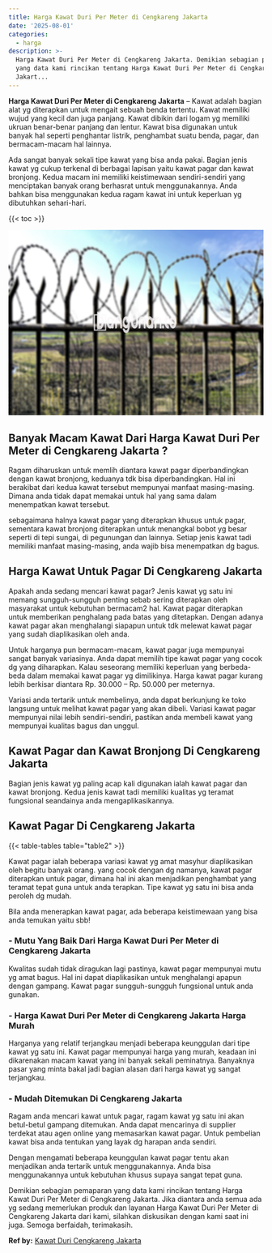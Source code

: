 ```yaml
---
title: Harga Kawat Duri Per Meter di Cengkareng Jakarta
date: '2025-08-01'
categories:
  - harga
description: >-
  Harga Kawat Duri Per Meter di Cengkareng Jakarta. Demikian sebagian pemaparan
  yang data kami rincikan tentang Harga Kawat Duri Per Meter di Cengkareng
  Jakart...
---
```


**Harga Kawat Duri Per Meter di Cengkareng Jakarta** – Kawat adalah bagian alat yg diterapkan untuk mengait sebuah benda tertentu. Kawat memiliki wujud yang kecil dan juga panjang. Kawat dibikin dari logam yg memiliki ukruan benar-benar panjang dan lentur. Kawat bisa digunakan untuk banyak hal seperti penghantar listrik, penghambat suatu benda, pagar, dan bermacam-macam hal lainnya.

Ada sangat banyak sekali tipe kawat yang bisa anda pakai. Bagian jenis kawat yg cukup terkenal di berbagai lapisan yaitu kawat pagar dan kawat bronjong. Kedua macam ini memiliki keistimewaan sendiri-sendiri yang menciptakan banyak orang berhasrat untuk menggunakannya. Anda bahkan bisa menggunakan kedua ragam kawat ini untuk keperluan yg dibutuhkan sehari-hari.

{{< toc >}}

![Harga Kawat Duri Per Meter di Cengkareng Jakarta](/images/jual-kawat-murah41.png)

## Banyak Macam Kawat Dari Harga Kawat Duri Per Meter di Cengkareng Jakarta ?

Ragam diharuskan untuk memlih diantara kawat pagar diperbandingkan dengan kawat bronjong, keduanya tdk bisa diperbandingkan. Hal ini berakibat dari kedua kawat tersebut mempunyai manfaat masing-masing. Dimana anda tidak dapat memakai untuk hal yang sama dalam menempatkan kawat tersebut.

sebagaimana halnya kawat pagar yang diterapkan khusus untuk pagar, sementara kawat bronjong diterapkan untuk menangkal bobot yg besar seperti di tepi sungai, di pegunungan dan lainnya. Setiap jenis kawat tadi memiliki manfaat masing-masing, anda wajib bisa menempatkan dg bagus.

## Harga Kawat Untuk Pagar Di Cengkareng Jakarta

Apakah anda sedang mencari kawat pagar? Jenis kawat yg satu ini memang sungguh-sungguh penting sebab sering diterapkan oleh masyarakat untuk kebutuhan bermacam2 hal. Kawat pagar diterapkan untuk memberikan penghalang pada batas yang ditetapkan. Dengan adanya kawat pagar akan menghalangi siapapun untuk tdk melewat kawat pagar yang sudah diaplikasikan oleh anda.

Untuk harganya pun bermacam-macam, kawat pagar juga mempunyai sangat banyak variasinya. Anda dapat memilih tipe kawat pagar yang cocok dg yang diharapkan. Kalau seseorang memiliki keperluan yang berbeda-beda dalam memakai kawat pagar yg dimilikinya. Harga kawat pagar kurang lebih berkisar diantara Rp. 30.000 – Rp. 50.000 per meternya.

Variasi anda tertarik untuk membelinya, anda dapat berkunjung ke toko langsung untuk melihat kawat pagar yang akan dibeli. Variasi kawat pagar mempunyai nilai lebih sendiri-sendiri, pastikan anda membeli kawat yang mempunyai kualitas bagus dan unggul.

## Kawat Pagar dan Kawat Bronjong Di Cengkareng Jakarta

Bagian jenis kawat yg paling acap kali digunakan ialah kawat pagar dan kawat bronjong. Kedua jenis kawat tadi memiliki kualitas yg teramat fungsional seandainya anda mengaplikasikannya.

## Kawat Pagar Di Cengkareng Jakarta

{{< table-tables table="table2" >}}

Kawat pagar ialah beberapa variasi kawat yg amat masyhur diaplikasikan oleh begitu banyak orang. yang cocok dengan dg namanya, kawat pagar diterapkan untuk pagar, dimana hal ini akan menjadikan penghambat yang teramat tepat guna untuk anda terapkan. Tipe kawat yg satu ini bisa anda peroleh dg mudah.

Bila anda menerapkan kawat pagar, ada beberapa keistimewaan yang bisa anda temukan yaitu sbb!

### \- Mutu Yang Baik Dari Harga Kawat Duri Per Meter di Cengkareng Jakarta

Kwalitas sudah tidak diragukan lagi pastinya, kawat pagar mempunyai mutu yg amat bagus. Hal ini dapat diaplikasikan untuk menghalangi apapun dengan gampang. Kawat pagar sungguh-sungguh fungsional untuk anda gunakan.

### \- Harga Kawat Duri Per Meter di Cengkareng Jakarta Harga Murah

Harganya yang relatif terjangkau menjadi beberapa keunggulan dari tipe kawat yg satu ini. Kawat pagar mempunyai harga yang murah, keadaan ini dikarenakan macam kawat yang ini banyak sekali peminatnya. Banyaknya pasar yang minta bakal jadi bagian alasan dari harga kawat yg sangat terjangkau.

### \- Mudah Ditemukan Di Cengkareng Jakarta

Ragam anda mencari kawat untuk pagar, ragam kawat yg satu ini akan betul-betul gampang ditemukan. Anda dapat mencarinya di supplier terdekat atau agen online yang memasarkan kawat pagar. Untuk pembelian kawat bisa anda tentukan yang layak dg harapan anda sendiri.

Dengan mengamati beberapa keunggulan kawat pagar tentu akan menjadikan anda tertarik untuk menggunakannya. Anda bisa menggunakannya untuk kebutuhan khusus supaya sangat tepat guna.

Demikian sebagian pemaparan yang data kami rincikan tentang Harga Kawat Duri Per Meter di Cengkareng Jakarta. Jika diantara anda semua ada yg sedang memerlukan produk dan layanan Harga Kawat Duri Per Meter di Cengkareng Jakarta dari kami, silahkan diskusikan dengan kami saat ini juga. Semoga berfaidah, terimakasih.

**Ref by:** [Kawat Duri Cengkareng Jakarta](https://id.wikipedia.org/wiki/Kawat)
